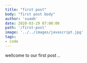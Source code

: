 ```yaml
---
title: "first post"
body: "first post body"
author: 'suaeb'
date: 2020-03-29 07:00:00 
path: '/first-post'
image: '../../images/javascript.jpg'
tags: 
- code
---
```

wellcome to our first post ..
